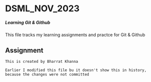 # DSML_NOV_2023
 ##### Learning Git & Github
 This file tracks my learning assignments and practce for Git & Github

## Assignment

	This is created by Bharrat Khanna

	Earlier I modified this file bu it doesn't show this in history, because the changes were not committed